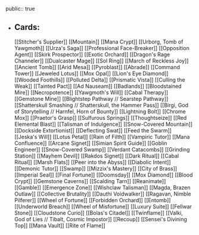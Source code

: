 public:: true
- ## Cards:
	[[Stitcher's Supplier]]
	[[Mountain]]
	[[Mana Crypt]]
	[[Urborg, Tomb of Yawgmoth]]
	[[Urza's Saga]]
	[[Professional Face-Breaker]]
	[[Opposition Agent]]
	[[Skirk Prospector]]
	[[Exotic Orchard]]
	[[Dragon's Rage Channeler]]
	[[Dualcaster Mage]]
	[[Sol Ring]]
	[[March of Reckless Joy]]
	[[Ancient Tomb]]
	[[Arid Mesa]]
	[[Pyroblast]]
	[[Abrade]]
	[[Command Tower]]
	[[Jeweled Lotus]]
	[[Mox Opal]]
	[[Lion's Eye Diamond]]
	[[Wooded Foothills]]
	[[Polluted Delta]]
	[[Prismatic Vista]]
	[[Culling the Weak]]
	[[Tainted Pact]]
	[[Ad Nauseam]]
	[[Badlands]]
	[[Bloodstained Mire]]
	[[Necropotence]]
	[[Yawgmoth's Will]]
	[[Cabal Therapy]]
	[[Gemstone Mine]]
	[[Blightstep Pathway // Searstep Pathway]]
	[[Shatterskull Smashing // Shatterskull, the Hammer Pass]]
	[[Birgi, God of Storytelling // Harnfel, Horn of Bounty]]
	[[Lightning Bolt]]
	[[Chrome Mox]]
	[[Praetor's Grasp]]
	[[Sulfurous Springs]]
	[[Thoughtseize]]
	[[Red Elemental Blast]]
	[[Talisman of Indulgence]]
	[[Snow-Covered Mountain]]
	[[Dockside Extortionist]]
	[[Deflecting Swat]]
	[[Feed the Swarm]]
	[[Jeska's Will]]
	[[Lotus Petal]]
	[[Rain of Filth]]
	[[Vampiric Tutor]]
	[[Mana Confluence]]
	[[Arcane Signet]]
	[[Simian Spirit Guide]]
	[[Goblin Engineer]]
	[[Snow-Covered Swamp]]
	[[Verdant Catacombs]]
	[[Grinding Station]]
	[[Mayhem Devil]]
	[[Rakdos Signet]]
	[[Dark Ritual]]
	[[Cabal Ritual]]
	[[Marsh Flats]]
	[[Peer into the Abyss]]
	[[Diabolic Intent]]
	[[Demonic Tutor]]
	[[Swamp]]
	[[Mizzix's Mastery]]
	[[City of Brass]]
	[[Imperial Seal]]
	[[Final Fortune]]
	[[Doomsday]]
	[[Mox Diamond]]
	[[Blood Crypt]]
	[[Gemstone Caverns]]
	[[Scalding Tarn]]
	[[Reanimate]]
	[[Gamble]]
	[[Emergence Zone]]
	[[Wishclaw Talisman]]
	[[Magda, Brazen Outlaw]]
	[[Collective Brutality]]
	[[Dauthi Voidwalker]]
	[[Ragavan, Nimble Pilferer]]
	[[Wheel of Fortune]]
	[[Forbidden Orchard]]
	[[Entomb]]
	[[Underworld Breach]]
	[[Wheel of Misfortune]]
	[[Luxury Suite]]
	[[Fellwar Stone]]
	[[Cloudstone Curio]]
	[[Bolas's Citadel]]
	[[Twinflame]]
	[[Valki, God of Lies // Tibalt, Cosmic Impostor]]
	[[Recoup]]
	[[Sensei's Divining Top]]
	[[Mana Vault]]
	[[Rite of Flame]]
